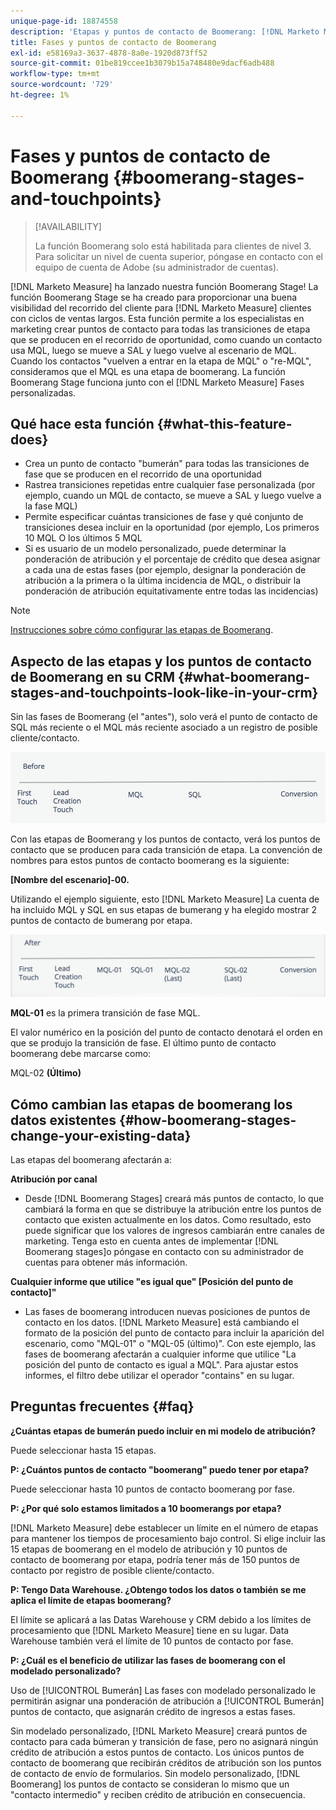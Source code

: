 ```yaml
---
unique-page-id: 18874558
description: 'Etapas y puntos de contacto de Boomerang: [!DNL Marketo Measure] - Documentación del producto'
title: Fases y puntos de contacto de Boomerang
exl-id: e58169a3-3637-4878-8a0e-1920d873ff52
source-git-commit: 01be819ccee1b3079b15a748480e9dacf6adb488
workflow-type: tm+mt
source-wordcount: '729'
ht-degree: 1%

---
```


# Fases y puntos de contacto de Boomerang {#boomerang-stages-and-touchpoints}

>[!AVAILABILITY]
>
>La función Boomerang solo está habilitada para clientes de nivel 3. Para solicitar un nivel de cuenta superior, póngase en contacto con el equipo de cuenta de Adobe (su administrador de cuentas).

[!DNL Marketo Measure] ha lanzado nuestra función Boomerang Stage! La función Boomerang Stage se ha creado para proporcionar una buena visibilidad del recorrido del cliente para [!DNL Marketo Measure] clientes con ciclos de ventas largos. Esta función permite a los especialistas en marketing crear puntos de contacto para todas las transiciones de etapa que se producen en el recorrido de oportunidad, como cuando un contacto usa MQL, luego se mueve a SAL y luego vuelve al escenario de MQL. Cuando los contactos &quot;vuelven a entrar en la etapa de MQL&quot; o &quot;re-MQL&quot;, consideramos que el MQL es una etapa de boomerang. La función Boomerang Stage funciona junto con el [!DNL Marketo Measure] Fases personalizadas.

## Qué hace esta función {#what-this-feature-does}

* Crea un punto de contacto &quot;bumerán&quot; para todas las transiciones de fase que se producen en el recorrido de una oportunidad
* Rastrea transiciones repetidas entre cualquier fase personalizada (por ejemplo, cuando un MQL de contacto, se mueve a SAL y luego vuelve a la fase MQL)
* Permite especificar cuántas transiciones de fase y qué conjunto de transiciones desea incluir en la oportunidad (por ejemplo, Los primeros 10 MQL O los últimos 5 MQL
* Si es usuario de un modelo personalizado, puede determinar la ponderación de atribución y el porcentaje de crédito que desea asignar a cada una de estas fases (por ejemplo, designar la ponderación de atribución a la primera o la última incidencia de MQL, o distribuir la ponderación de atribución equitativamente entre todas las incidencias)

>[!NOTE]
>
>[Instrucciones sobre cómo configurar las etapas de Boomerang](/help/advanced-marketo-measure-features/boomerang/setting-up-boomerang-stages.md).

## Aspecto de las etapas y los puntos de contacto de Boomerang en su CRM {#what-boomerang-stages-and-touchpoints-look-like-in-your-crm}

Sin las fases de Boomerang (el &quot;antes&quot;), solo verá el punto de contacto de SQL más reciente o el MQL más reciente asociado a un registro de posible cliente/contacto.

![](assets/1.png)

Con las etapas de Boomerang y los puntos de contacto, verá los puntos de contacto que se producen para cada transición de etapa. La convención de nombres para estos puntos de contacto boomerang es la siguiente:

**[Nombre del escenario]-00.**

Utilizando el ejemplo siguiente, esto [!DNL Marketo Measure] La cuenta de ha incluido MQL y SQL en sus etapas de bumerang y ha elegido mostrar 2 puntos de contacto de bumerang por etapa.

![](assets/2.png)

**MQL-01** es la primera transición de fase MQL.

El valor numérico en la posición del punto de contacto denotará el orden en que se produjo la transición de fase. El último punto de contacto boomerang debe marcarse como:

MQL-02 **(Último)**

## Cómo cambian las etapas de boomerang los datos existentes {#how-boomerang-stages-change-your-existing-data}

Las etapas del boomerang afectarán a:

**Atribución por canal**

* Desde [!DNL Boomerang Stages] creará más puntos de contacto, lo que cambiará la forma en que se distribuye la atribución entre los puntos de contacto que existen actualmente en los datos. Como resultado, esto puede significar que los valores de ingresos cambiarán entre canales de marketing. Tenga esto en cuenta antes de implementar [!DNL Boomerang stages]o póngase en contacto con su administrador de cuentas para obtener más información.

**Cualquier informe que utilice &quot;es igual que&quot; [Posición del punto de contacto]&quot;**

* Las fases de boomerang introducen nuevas posiciones de puntos de contacto en los datos. [!DNL Marketo Measure] está cambiando el formato de la posición del punto de contacto para incluir la aparición del escenario, como &quot;MQL-01&quot; o &quot;MQL-05 (último)&quot;. Con este ejemplo, las fases de boomerang afectarán a cualquier informe que utilice &quot;La posición del punto de contacto es igual a MQL&quot;. Para ajustar estos informes, el filtro debe utilizar el operador &quot;contains&quot; en su lugar.

## Preguntas frecuentes {#faq}

**¿Cuántas etapas de bumerán puedo incluir en mi modelo de atribución?**

Puede seleccionar hasta 15 etapas.

**P: ¿Cuántos puntos de contacto &quot;boomerang&quot; puedo tener por etapa?**

Puede seleccionar hasta 10 puntos de contacto boomerang por fase.

**P: ¿Por qué solo estamos limitados a 10 boomerangs por etapa?**

[!DNL Marketo Measure] debe establecer un límite en el número de etapas para mantener los tiempos de procesamiento bajo control. Si elige incluir las 15 etapas de boomerang en el modelo de atribución y 10 puntos de contacto de boomerang por etapa, podría tener más de 150 puntos de contacto por registro de posible cliente/contacto.

**P: Tengo Data Warehouse. ¿Obtengo todos los datos o también se me aplica el límite de etapas boomerang?**

El límite se aplicará a las Datas Warehouse y CRM debido a los límites de procesamiento que [!DNL Marketo Measure] tiene en su lugar. Data Warehouse también verá el límite de 10 puntos de contacto por fase.

**P: ¿Cuál es el beneficio de utilizar las fases de boomerang con el modelado personalizado?**

Uso de [!UICONTROL Bumerán] Las fases con modelado personalizado le permitirán asignar una ponderación de atribución a [!UICONTROL Bumerán] puntos de contacto, que asignarán crédito de ingresos a estas fases.

Sin modelado personalizado, [!DNL Marketo Measure] creará puntos de contacto para cada búmeran y transición de fase, pero no asignará ningún crédito de atribución a estos puntos de contacto. Los únicos puntos de contacto de boomerang que recibirán créditos de atribución son los puntos de contacto de envío de formularios. Sin modelo personalizado, [!DNL Boomerang] los puntos de contacto se consideran lo mismo que un &quot;contacto intermedio&quot; y reciben crédito de atribución en consecuencia.
